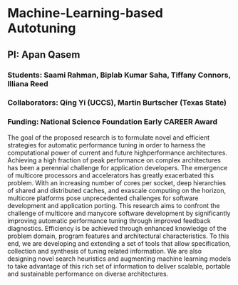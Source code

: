 # Machine-Learning-based Autotuning
## PI: Apan Qasem
### Students: Saami Rahman, Biplab Kumar Saha, Tiffany Connors, Illiana Reed
### Collaborators: Qing Yi (UCCS), Martin Burtscher (Texas State)
### Funding: National Science Foundation Early CAREER Award


The goal of the proposed research is to formulate novel and efficient strategies for automatic performance tuning in order to harness the computational power of current and future highperformance architectures. Achieving a high fraction of peak performance on complex architectures has been a perennial challenge for application developers. The emergence of multicore processors and accelerators has greatly exacerbated this problem. With an increasing number of cores per socket, deep hierarchies of shared and distributed caches, and exascale computing on the horizon, multicore platforms pose unprecedented challenges for software development and application porting. This research aims to confront the challenge of multicore and manycore software development by significantly improving automatic performance tuning through improved feedback diagnostics. Efficiency is be achieved through enhanced knowledge of the problem domain, program features and architectural characteristics. To this end, we are developing and extending a set of tools that allow specification, collection and synthesis of tuning related information. We are also designing novel search heuristics and augmenting machine learning models to take advantage of this rich set of information to deliver scalable, portable and sustainable performance on diverse architectures.
